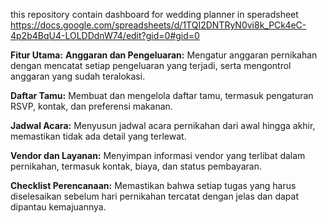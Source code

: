 this repository contain dashboard for wedding planner in speradsheet https://docs.google.com/spreadsheets/d/1TQI2DNTRyN0vi8k_PCk4eC-4p2b4BqU4-LOLDDdnW74/edit?gid=0#gid=0


**Fitur Utama:**
  **Anggaran dan Pengeluaran:** Mengatur anggaran pernikahan dengan mencatat setiap pengeluaran yang terjadi, serta mengontrol anggaran yang sudah teralokasi.

  **Daftar Tamu:** Membuat dan mengelola daftar tamu, termasuk pengaturan RSVP, kontak, dan preferensi makanan.

  **Jadwal Acara:** Menyusun jadwal acara pernikahan dari awal hingga akhir, memastikan tidak ada detail yang terlewat.

  **Vendor dan Layanan:** Menyimpan informasi vendor yang terlibat dalam pernikahan, termasuk kontak, biaya, dan status pembayaran.

  **Checklist Perencanaan:** Memastikan bahwa setiap tugas yang harus diselesaikan sebelum hari pernikahan tercatat dengan jelas dan dapat dipantau kemajuannya.
